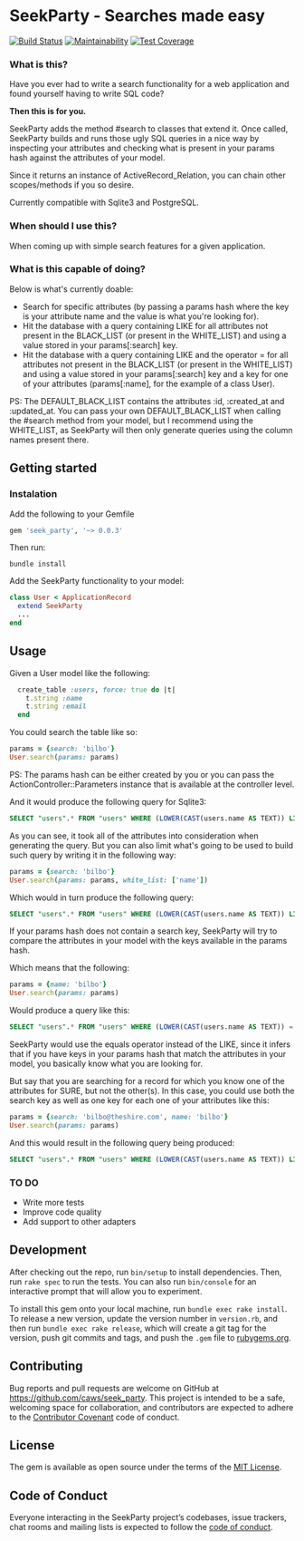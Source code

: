 # SeekParty - Searches made easy

[![Build Status](https://travis-ci.org/caws/seek_party.svg?branch=master)](https://travis-ci.org/caws/seek_party)
[![Maintainability](https://api.codeclimate.com/v1/badges/a05e479c6f535645d307/maintainability)](https://codeclimate.com/github/caws/seek_party/maintainability)
[![Test Coverage](https://api.codeclimate.com/v1/badges/a05e479c6f535645d307/test_coverage)](https://codeclimate.com/github/caws/seek_party/test_coverage)

### What is this?

Have you ever had to write a search functionality for a web application and found yourself
having to write SQL code? 

**Then this is for you.** 

SeekParty adds the method #search to classes that extend it. Once called, SeekParty builds and runs those ugly SQL
queries in a nice way by inspecting your attributes and checking what is present in your params hash
against the attributes of your model.

Since it returns an instance of ActiveRecord_Relation, you can chain other scopes/methods if you
so desire.   

Currently compatible with Sqlite3 and PostgreSQL.

### When should I use this?

When coming up with simple search features for a given application. 

### What is this capable of doing?

Below is what's currently doable:
  - Search for specific attributes (by passing a params hash where the key is your attribute name and 
    the value is what you're looking for).
  - Hit the database with a query containing LIKE for all attributes not present in the BLACK_LIST (or present in the WHITE_LIST) and using
    a value stored in your params[:search] key. 
  - Hit the database with a query containing LIKE and the operator = for all attributes not present in the BLACK_LIST (or present in the WHITE_LIST) 
    and using a value stored in your params[:search] key and a key for one of your attributes (params[:name], for the example of a class User).     

PS: The DEFAULT_BLACK_LIST contains the attributes :id, :created_at and :updated_at. You can pass your own
    DEFAULT_BLACK_LIST when calling the #search method from your model, but I recommend using the WHITE_LIST, 
    as SeekParty will then only generate queries using the column names present there.

## Getting started

### Instalation

Add the following to your Gemfile

``` ruby
gem 'seek_party', '~> 0.0.3'
```
Then run:

``` shell
bundle install
```

Add the SeekParty functionality to your model:

``` ruby
class User < ApplicationRecord
  extend SeekParty
  ...
end
```

## Usage

Given a User model like the following:

``` ruby
  create_table :users, force: true do |t|
    t.string :name
    t.string :email
  end
```

You could search the table like so:

``` ruby
params = {search: 'bilbo'}
User.search(params: params)
```

PS: The params hash can be either created by you or you can pass the ActionController::Parameters
instance that is available at the controller level.

And it would produce the following query for Sqlite3:

``` sql
SELECT "users".* FROM "users" WHERE (LOWER(CAST(users.name AS TEXT)) LIKE '%bilbo%' OR LOWER(CAST(users.email AS TEXT)) LIKE '%bilbo%')
```

As you can see, it took all of the attributes into consideration when generating the
query. But you can also limit what's going to be used to build such query by writing it 
in the following way:

``` ruby
params = {search: 'bilbo'}
User.search(params: params, white_list: ['name'])
```

Which would in turn produce the following query:

``` sql
SELECT "users".* FROM "users" WHERE (LOWER(CAST(users.name AS TEXT)) LIKE '%bilbo%')
```

If your params hash does not contain a search key, SeekParty will try to compare
the attributes in your model with the keys available in the params hash.

Which means that the following:

``` ruby
params = {name: 'bilbo'}
User.search(params: params)
```

Would produce a query like this:
``` sql
SELECT "users".* FROM "users" WHERE (LOWER(CAST(users.name AS TEXT)) = 'bilbo')
```

SeekParty would use the equals operator instead of the LIKE, since it infers that
if you have keys in your params hash that match the attributes in your model, you basically 
know what you are looking for.

But say that you are searching for a record for which you know one of the attributes for SURE, 
but not the other(s). In this case, you could use both the search key as well as one key for 
each one of your attributes like this:


``` ruby
params = {search: 'bilbo@theshire.com', name: 'bilbo'}
User.search(params: params)
```

And this would result in the following query being produced:

``` sql
SELECT "users".* FROM "users" WHERE (LOWER(CAST(users.name AS TEXT)) LIKE '%sugoi%' AND LOWER(CAST(users.name AS TEXT)) = 'bilbo' OR LOWER(CAST(users.email AS TEXT)) LIKE '%sugoi%' AND LOWER(CAST(users.name AS TEXT)) = 'bilbo')
```

### TO DO

- Write more tests
- Improve code quality
- Add support to other adapters 

## Development

After checking out the repo, run `bin/setup` to install dependencies. Then, run `rake spec` to run the tests. You can also run `bin/console` for an interactive prompt that will allow you to experiment.

To install this gem onto your local machine, run `bundle exec rake install`. To release a new version, update the version number in `version.rb`, and then run `bundle exec rake release`, which will create a git tag for the version, push git commits and tags, and push the `.gem` file to [rubygems.org](https://rubygems.org).

## Contributing

Bug reports and pull requests are welcome on GitHub at https://github.com/caws/seek_party. This project is intended to be a safe, welcoming space for collaboration, and contributors are expected to adhere to the [Contributor Covenant](http://contributor-covenant.org) code of conduct.

## License

The gem is available as open source under the terms of the [MIT License](https://opensource.org/licenses/MIT).

## Code of Conduct

Everyone interacting in the SeekParty project’s codebases, issue trackers, chat rooms and mailing lists is expected to follow the [code of conduct](https://github.com/[USERNAME]/seek_party/blob/master/CODE_OF_CONDUCT.md).
